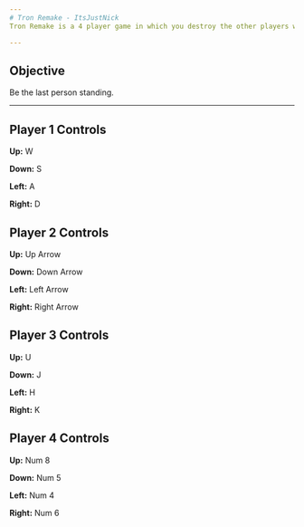 ```yaml
---
# Tron Remake - ItsJustNick
Tron Remake is a 4 player game in which you destroy the other players with the end of your bike trail. This was one of my first C++ projects at AIE.

---
```


## Objective
Be the last person standing.

---

## Player 1 Controls

**Up:**        W

**Down:**      S

**Left:**      A

**Right:**     D

## Player 2 Controls

**Up:**        Up Arrow

**Down:**      Down Arrow

**Left:**      Left Arrow

**Right:**     Right Arrow

## Player 3 Controls

**Up:**        U

**Down:**      J

**Left:**      H

**Right:**     K

## Player 4 Controls

**Up:**        Num 8

**Down:**      Num 5

**Left:**      Num 4

**Right:**     Num 6
